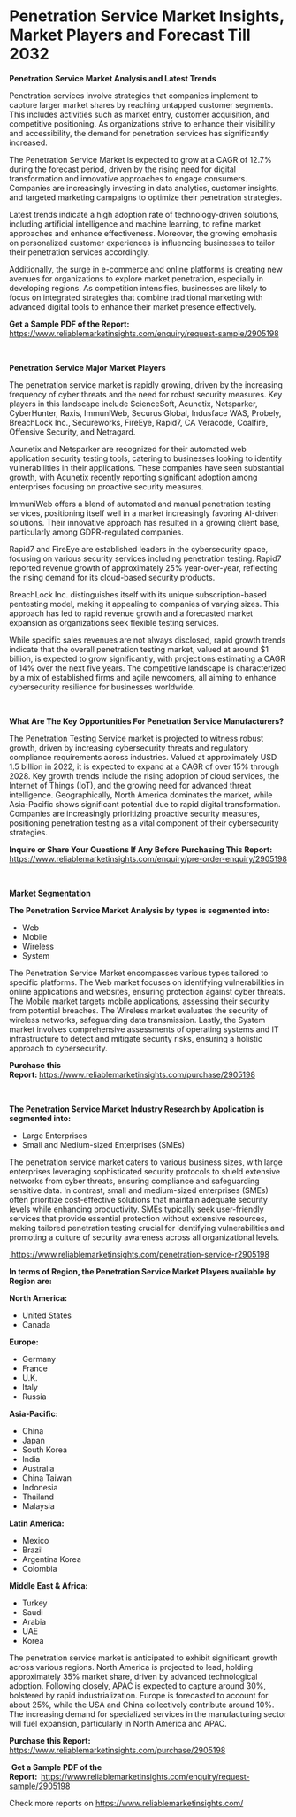 <p><h1>Penetration Service Market Insights, Market Players and Forecast Till 2032</h1></p><p><strong>Penetration Service Market Analysis and Latest Trends</strong></p>
<p><p>Penetration services involve strategies that companies implement to capture larger market shares by reaching untapped customer segments. This includes activities such as market entry, customer acquisition, and competitive positioning. As organizations strive to enhance their visibility and accessibility, the demand for penetration services has significantly increased.</p><p>The Penetration Service Market is expected to grow at a CAGR of 12.7% during the forecast period, driven by the rising need for digital transformation and innovative approaches to engage consumers. Companies are increasingly investing in data analytics, customer insights, and targeted marketing campaigns to optimize their penetration strategies. </p><p>Latest trends indicate a high adoption rate of technology-driven solutions, including artificial intelligence and machine learning, to refine market approaches and enhance effectiveness. Moreover, the growing emphasis on personalized customer experiences is influencing businesses to tailor their penetration services accordingly. </p><p>Additionally, the surge in e-commerce and online platforms is creating new avenues for organizations to explore market penetration, especially in developing regions. As competition intensifies, businesses are likely to focus on integrated strategies that combine traditional marketing with advanced digital tools to enhance their market presence effectively.</p></p>
<p><strong>Get a Sample PDF of the Report:&nbsp;</strong> <a href="https://www.reliablemarketinsights.com/enquiry/request-sample/2905198?utm_campaign=3014&utm_medium=2&utm_source=Github&utm_content=ia&utm_term=12032025&utm_id=penetration-service">https://www.reliablemarketinsights.com/enquiry/request-sample/2905198</a></p>
<p>&nbsp;</p>
<p><strong>Penetration Service Major Market Players</strong></p>
<p><p>The penetration service market is rapidly growing, driven by the increasing frequency of cyber threats and the need for robust security measures. Key players in this landscape include ScienceSoft, Acunetix, Netsparker, CyberHunter, Raxis, ImmuniWeb, Securus Global, Indusface WAS, Probely, BreachLock Inc., Secureworks, FireEye, Rapid7, CA Veracode, Coalfire, Offensive Security, and Netragard.</p><p>Acunetix and Netsparker are recognized for their automated web application security testing tools, catering to businesses looking to identify vulnerabilities in their applications. These companies have seen substantial growth, with Acunetix recently reporting significant adoption among enterprises focusing on proactive security measures.</p><p>ImmuniWeb offers a blend of automated and manual penetration testing services, positioning itself well in a market increasingly favoring AI-driven solutions. Their innovative approach has resulted in a growing client base, particularly among GDPR-regulated companies.</p><p>Rapid7 and FireEye are established leaders in the cybersecurity space, focusing on various security services including penetration testing. Rapid7 reported revenue growth of approximately 25% year-over-year, reflecting the rising demand for its cloud-based security products.</p><p>BreachLock Inc. distinguishes itself with its unique subscription-based pentesting model, making it appealing to companies of varying sizes. This approach has led to rapid revenue growth and a forecasted market expansion as organizations seek flexible testing services.</p><p>While specific sales revenues are not always disclosed, rapid growth trends indicate that the overall penetration testing market, valued at around $1 billion, is expected to grow significantly, with projections estimating a CAGR of 14% over the next five years. The competitive landscape is characterized by a mix of established firms and agile newcomers, all aiming to enhance cybersecurity resilience for businesses worldwide.</p></p>
<p>&nbsp;</p>
<p><strong>What Are The Key Opportunities For Penetration Service Manufacturers?</strong></p>
<p><p>The Penetration Testing Service market is projected to witness robust growth, driven by increasing cybersecurity threats and regulatory compliance requirements across industries. Valued at approximately USD 1.5 billion in 2022, it is expected to expand at a CAGR of over 15% through 2028. Key growth trends include the rising adoption of cloud services, the Internet of Things (IoT), and the growing need for advanced threat intelligence. Geographically, North America dominates the market, while Asia-Pacific shows significant potential due to rapid digital transformation. Companies are increasingly prioritizing proactive security measures, positioning penetration testing as a vital component of their cybersecurity strategies.</p></p>
<p><strong>Inquire or Share Your Questions If Any Before Purchasing This Report:</strong> <a href="https://www.reliablemarketinsights.com/enquiry/pre-order-enquiry/2905198?utm_campaign=3014&utm_medium=2&utm_source=Github&utm_content=ia&utm_term=12032025&utm_id=penetration-service">https://www.reliablemarketinsights.com/enquiry/pre-order-enquiry/2905198</a></p>
<p>&nbsp;</p>
<p><strong>Market Segmentation</strong></p>
<p><strong>The Penetration Service Market Analysis by types is segmented into:</strong></p>
<p><ul><li>Web</li><li>Mobile</li><li>Wireless</li><li>System</li></ul></p>
<p><p>The Penetration Service Market encompasses various types tailored to specific platforms. The Web market focuses on identifying vulnerabilities in online applications and websites, ensuring protection against cyber threats. The Mobile market targets mobile applications, assessing their security from potential breaches. The Wireless market evaluates the security of wireless networks, safeguarding data transmission. Lastly, the System market involves comprehensive assessments of operating systems and IT infrastructure to detect and mitigate security risks, ensuring a holistic approach to cybersecurity.</p></p>
<p><strong>Purchase this Report:&nbsp;</strong><a href="https://www.reliablemarketinsights.com/purchase/2905198?utm_campaign=3014&utm_medium=2&utm_source=Github&utm_content=ia&utm_term=12032025&utm_id=penetration-service">https://www.reliablemarketinsights.com/purchase/2905198</a></p>
<p>&nbsp;</p>
<p><strong>The Penetration Service Market Industry Research by Application is segmented into:</strong></p>
<p><ul><li>Large Enterprises</li><li>Small and Medium-sized Enterprises (SMEs)</li></ul></p>
<p><p>The penetration service market caters to various business sizes, with large enterprises leveraging sophisticated security protocols to shield extensive networks from cyber threats, ensuring compliance and safeguarding sensitive data. In contrast, small and medium-sized enterprises (SMEs) often prioritize cost-effective solutions that maintain adequate security levels while enhancing productivity. SMEs typically seek user-friendly services that provide essential protection without extensive resources, making tailored penetration testing crucial for identifying vulnerabilities and promoting a culture of security awareness across all organizational levels.</p></p>
<p><a href="https://www.reliablemarketinsights.com/penetration-service-r2905198?utm_campaign=3014&utm_medium=2&utm_source=Github&utm_content=ia&utm_term=12032025&utm_id=penetration-service">&nbsp;https://www.reliablemarketinsights.com/penetration-service-r2905198</a></p>
<p><strong>In terms of Region, the Penetration Service Market Players available by Region are:</strong></p>
<p>
    <p> <strong> North America: </strong>
        <ul>
            <li>United States</li>
            <li>Canada</li>
        </ul>
        </p> 
    <p> <strong> Europe: </strong>
        <ul>
            <li>Germany</li>
            <li>France</li>
            <li>U.K.</li>
            <li>Italy</li>
            <li>Russia</li>
        </ul>
        </p> 
    <p> <strong> Asia-Pacific: </strong>
        <ul>
            <li>China</li>
            <li>Japan</li>
            <li>South Korea</li>
            <li>India</li>
            <li>Australia</li>
            <li>China Taiwan</li>
            <li>Indonesia</li>
            <li>Thailand</li>
            <li>Malaysia</li>
        </ul>
        </p> 
    <p> <strong> Latin America: </strong>
        <ul>
            <li>Mexico</li>
            <li>Brazil</li>
            <li>Argentina Korea</li>
            <li>Colombia</li>
        </ul>
        </p> 
    <p> <strong> Middle East & Africa: </strong>
        <ul>
            <li>Turkey</li>
            <li>Saudi</li>
            <li>Arabia</li>
            <li>UAE</li>
            <li>Korea</li>
        </ul>
    </p>
    </p>
<p><p>The penetration service market is anticipated to exhibit significant growth across various regions. North America is projected to lead, holding approximately 35% market share, driven by advanced technological adoption. Following closely, APAC is expected to capture around 30%, bolstered by rapid industrialization. Europe is forecasted to account for about 25%, while the USA and China collectively contribute around 10%. The increasing demand for specialized services in the manufacturing sector will fuel expansion, particularly in North America and APAC.</p></p>
<p><strong>Purchase this Report: </strong><a href="https://www.reliablemarketinsights.com/purchase/2905198?utm_campaign=3014&utm_medium=2&utm_source=Github&utm_content=ia&utm_term=12032025&utm_id=penetration-service">https://www.reliablemarketinsights.com/purchase/2905198</a></p>
<p>&nbsp;<strong>Get a Sample PDF of the Report:&nbsp;&nbsp;</strong><a href="https://www.reliablemarketinsights.com/enquiry/request-sample/2905198?utm_campaign=3014&utm_medium=2&utm_source=Github&utm_content=ia&utm_term=12032025&utm_id=penetration-service">https://www.reliablemarketinsights.com/enquiry/request-sample/2905198</a></p>
<p><strong></strong></p>
<p>Check more reports on <a href="https://www.reliablemarketinsights.com/?utm_campaign=3014&utm_medium=2&utm_source=Github&utm_content=ia&utm_term=12032025&utm_id=penetration-service">https://www.reliablemarketinsights.com/</a></p>